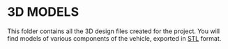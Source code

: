 # 3D MODELS
This folder contains all the 3D design files created for the project. You will find models of various components of the vehicle, exported in [STL](https://en.wikipedia.org/wiki/Standard_Template_Library) format.
